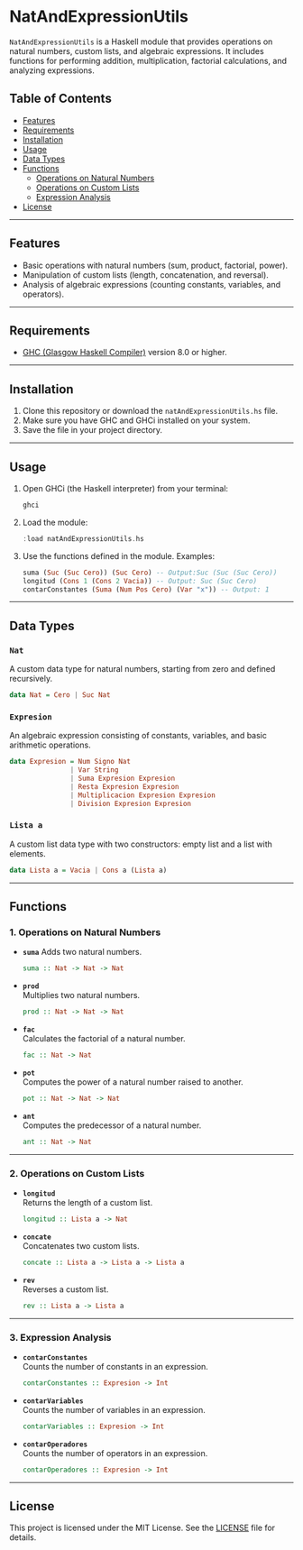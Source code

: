 
# NatAndExpressionUtils

`NatAndExpressionUtils` is a Haskell module that provides operations on natural numbers, custom lists, and algebraic expressions. It includes functions for performing addition, multiplication, factorial calculations, and analyzing expressions.

## Table of Contents

- [Features](#features)
- [Requirements](#requirements)
- [Installation](#installation)
- [Usage](#usage)
- [Data Types](#data-types)
- [Functions](#functions)
   - [Operations on Natural Numbers](#operations-on-natural-numbers)
   - [Operations on Custom Lists](#operations-on-custom-lists)
   - [Expression Analysis](#expression-analysis)
- [License](#license)

---

## Features

- Basic operations with natural numbers (sum, product, factorial, power).
- Manipulation of custom lists (length, concatenation, and reversal).
- Analysis of algebraic expressions (counting constants, variables, and operators).

---

## Requirements

- [GHC (Glasgow Haskell Compiler)](https://www.haskell.org/ghc/) version 8.0 or higher.

---

## Installation

1. Clone this repository or download the `natAndExpressionUtils.hs` file.
2. Make sure you have GHC and GHCi installed on your system.
3. Save the file in your project directory.

---

## Usage

1. Open GHCi (the Haskell interpreter) from your terminal:
   ```bash
   ghci
   ```

2. Load the module:
   ```haskell
   :load natAndExpressionUtils.hs
   ```

3. Use the functions defined in the module. Examples:

   ```haskell
   suma (Suc (Suc Cero)) (Suc Cero) -- Output:Suc (Suc (Suc Cero))
   longitud (Cons 1 (Cons 2 Vacia)) -- Output: Suc (Suc Cero)
   contarConstantes (Suma (Num Pos Cero) (Var "x")) -- Output: 1 
   ```

---

## Data Types

### `Nat`  
A custom data type for natural numbers, starting from zero and defined recursively.
```haskell
data Nat = Cero | Suc Nat
```

### `Expresion`  
An algebraic expression consisting of constants, variables, and basic arithmetic operations.
```haskell
data Expresion = Num Signo Nat  
               | Var String
               | Suma Expresion Expresion
               | Resta Expresion Expresion
               | Multiplicacion Expresion Expresion
               | Division Expresion Expresion
```

### `Lista a`  
A custom list data type with two constructors: empty list and a list with elements.
```haskell
data Lista a = Vacia | Cons a (Lista a)
```

---

## Functions

### 1. Operations on Natural Numbers

- **`suma`** 
  Adds two natural numbers.
  ```haskell
  suma :: Nat -> Nat -> Nat
  ```

- **`prod`**  
  Multiplies two natural numbers.
  ```haskell
  prod :: Nat -> Nat -> Nat
  ```

- **`fac`**  
  Calculates the factorial of a natural number.
  ```haskell
  fac :: Nat -> Nat
  ```

- **`pot`**  
  Computes the power of a natural number raised to another.
  ```haskell
  pot :: Nat -> Nat -> Nat
  ```

- **`ant`**  
  Computes the predecessor of a natural number.
  ```haskell
  ant :: Nat -> Nat
  ```

---

### 2. Operations on Custom Lists

- **`longitud`**  
  Returns the length of a custom list.
  ```haskell
  longitud :: Lista a -> Nat
  ```

- **`concate`**  
  Concatenates two custom lists.
  ```haskell
  concate :: Lista a -> Lista a -> Lista a
  ```

- **`rev`**  
  Reverses a custom list.
  ```haskell
  rev :: Lista a -> Lista a
  ```

---

### 3. Expression Analysis

- **`contarConstantes`**  
  Counts the number of constants in an expression.
  ```haskell
  contarConstantes :: Expresion -> Int
  ```

- **`contarVariables`**  
  Counts the number of variables in an expression.
  ```haskell
  contarVariables :: Expresion -> Int
  ```

- **`contarOperadores`**  
  Counts the number of operators in an expression.
  ```haskell
  contarOperadores :: Expresion -> Int
  ```

---

## License

This project is licensed under the MIT License. See the [LICENSE](LICENSE) file for details.

